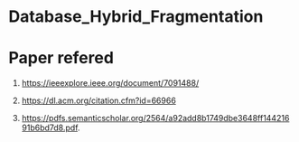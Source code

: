 # Database_Hybrid_Fragmentation

# Paper refered

1. https://ieeexplore.ieee.org/document/7091488/

2. https://dl.acm.org/citation.cfm?id=66966

3. https://pdfs.semanticscholar.org/2564/a92add8b1749dbe3648ff14421691b6bd7d8.pdf.
